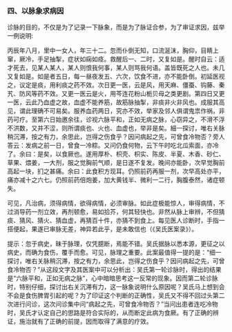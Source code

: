 ### 四、以脉象求病因

诊脉的目的，不仅是为了记录一下脉象，而是为了脉证合参，为了审证求因，兹举一例说明:

丙辰年八月，里中一女人，年三十二。忽而仆倒无知，口流涎沫，胸仰，目睛上窜，厥冷，手足抽掣，症状如痫如痉。救醒后一、二时，又复如是。醒时自云：适才死去，见某人某人，某人则恨我何事，某人则骂我何语。盖皆既死之人也。未几又复如是。如是者五日，每一昼夜发五、六次，饮食不进，亦不能卧倒。初延医视之，议定是痰，用利痰之药不效。次日更一医，云是风，用天麻、僵蚕、钩藤、秦艽、防风等药不效。又更一医云是火，用芩连花粉山栀贝母之类更剧。第四日又更一医，云此乃血虚之故，血虚不能养筋，故筋脉抽掣，非痰非火非风也。成服其高见，谓此理确不可易矣。服养血药两日，究亦不效，举家及邻人俱谓鬼祟作祸，非药可疗。至第六日始邀余往，诊视六脉平和，正如无病之脉，心窃异之，不滑不浮不洪数，又并不涩，则所谓痰也、火也、血虚也，举非是矣。細一探讨，唯右关脉稍沉滞，按之有力，余思此，岂得之伤食乎？因问病起之先，可曾食冷物否？旁人答云：发病之前一日，曾食一冷粽。又问仍食何物，云下午时吃北瓜索面，亦冷了。余曰：是矣，以食厥也。遂用厚朴、枳壳、枳实、陈皮、半夏、木香、砂仁、草果、煨姜，一大剂，服之觉胸前气顺，是日遂不复发。晚间亦能卧，次早觉胸前高起一块，扪之甚痛。余曰：此食积方现耳。仍照前药再服一剂，次早高处亦平，痛亦减十之六七。仍照前药倍炮姜，加大黄钱半、微利一二行，胸腹泰然，诸症顿失。

可见，凡治病，须得病情，欲得病情，必须审脉。如此症极能惊人，审得病情，不过消导药一剂立效，再剂顿愈，易如拾芥，何其轻快也。非然从脉上审辨，不但猜痰、猜风、猜火、猜血虚，再猜百十件，亦猜不到食上。每见医人诊断时，手指一搭便起，果遂已审脉无差，神异若此乎，是未敢信也（《吴氏医案录》）。

提示：忽于病史，昧于脉理，仅凭臆断，焉能不错。吴氏据脉以悉本源，更征之以病史，而确为食伤，覆手而愈。可见，脉理之重要。此案最值得一提的是：“细一探讨，唯右关脉稍沉滞，按之有力，余思此，岂得之伤食乎？因问病起之先，可曾食冷物否？”从这段文字及其医案中可以分析出：吴氏第一轮诊脉时，得出的结果是“六脉平和，正如无病之脉”，心中暗暗思考这一反常的现象。因而第二轮诊脉时，特别仔细，探讨出右关沉滞有力，这一脉象说明什么原因呢？吴氏马上想到会不会是食伤脾胃引起的呢？为了印证这个判断的正确性，吴氏又不得不回过头第二次进行问诊，这次问诊集中问“病起之先，可曾食冷物否？”当问出患者连吃冷物时，吴氏才认定自己的思路是符合实际的，从而断定此病为食厥。有了正确的辨证，施治就有了正确的前提，因而取得了满意的疗效。

